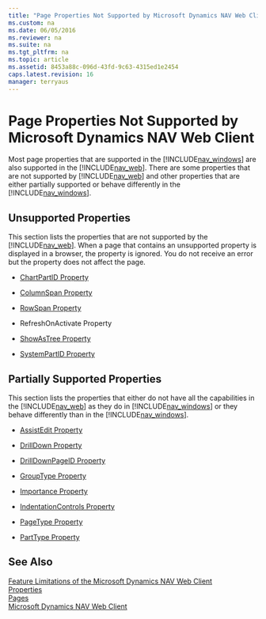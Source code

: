 ```yaml
---
title: "Page Properties Not Supported by Microsoft Dynamics NAV Web Client"
ms.custom: na
ms.date: 06/05/2016
ms.reviewer: na
ms.suite: na
ms.tgt_pltfrm: na
ms.topic: article
ms.assetid: 8453a88c-096d-43fd-9c63-4315ed1e2454
caps.latest.revision: 16
manager: terryaus
---
```

# Page Properties Not Supported by Microsoft Dynamics NAV Web Client
Most page properties that are supported in the [!INCLUDE[nav_windows](../dynamics-nav/includes/nav_windows_md.md)] are also supported in the [!INCLUDE[nav_web](../dynamics-nav/includes/nav_web_md.md)]. There are some properties that are not supported by [!INCLUDE[nav_web](../dynamics-nav/includes/nav_web_md.md)] and other properties that are either partially supported or behave differently in the [!INCLUDE[nav_windows](../dynamics-nav/includes/nav_windows_md.md)].  
  
## Unsupported Properties  
 This section lists the properties that are not supported by the [!INCLUDE[nav_web](../dynamics-nav/includes/nav_web_md.md)]. When a page that contains an unsupported property is displayed in a browser, the property is ignored. You do not receive an error but the property does not affect the page.  
  
-   [ChartPartID Property](../dynamics-nav/ChartPartID-Property.md)  
  
-   [ColumnSpan Property](../dynamics-nav/ColumnSpan-Property.md)  
  
-   [RowSpan Property](../dynamics-nav/RowSpan-Property.md)  
  
-   RefreshOnActivate Property  
  
-   [ShowAsTree Property](../dynamics-nav/ShowAsTree-Property.md)  
  
-   [SystemPartID Property](../dynamics-nav/SystemPartID-Property.md)  
  
## Partially Supported Properties  
 This section lists the properties that either do not have all the capabilities in the [!INCLUDE[nav_web](../dynamics-nav/includes/nav_web_md.md)] as they do in [!INCLUDE[nav_windows](../dynamics-nav/includes/nav_windows_md.md)] or they behave differently than in the [!INCLUDE[nav_windows](../dynamics-nav/includes/nav_windows_md.md)].  
  
-   [AssistEdit Property](../dynamics-nav/AssistEdit-Property.md)  
  
-   [DrillDown Property](../dynamics-nav/DrillDown-Property.md)  
  
-   [DrillDownPageID Property](../dynamics-nav/DrillDownPageID-Property.md)  
  
-   [GroupType Property](../dynamics-nav/GroupType-Property.md)  
  
-   [Importance Property](../dynamics-nav/Importance-Property.md)  
  
-   [IndentationControls Property](../dynamics-nav/IndentationControls-Property.md)  
  
-   [PageType Property](../dynamics-nav/PageType-Property.md)  
  
-   [PartType Property](../dynamics-nav/PartType-Property.md)  
  
## See Also  
 [Feature Limitations of the Microsoft Dynamics NAV Web Client](../dynamics-nav/Feature-Limitations-of-the-Microsoft-Dynamics-NAV-Web-Client.md)   
 [Properties](../dynamics-nav/Properties.md)   
 [Pages](../dynamics-nav/Pages.md)   
 [Microsoft Dynamics NAV Web Client](../dynamics-nav/Microsoft-Dynamics-NAV-Web-Client.md)